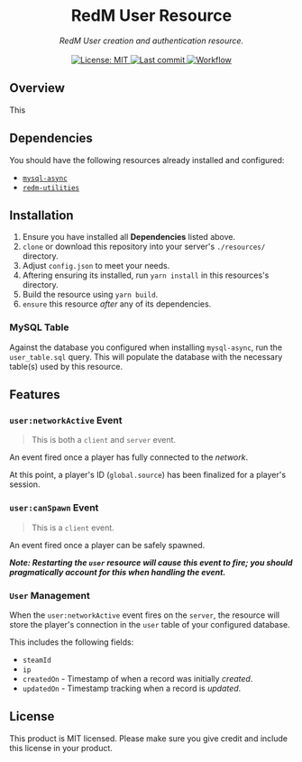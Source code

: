 <h1 align="center">RedM User Resource</h1>

<p align="center">
  <i>RedM User creation and authentication resource.</i>
  <br>
  <br>
  <a href="https://github.com/d0p3t/fivem-ts-boilerplate/blob/master/LICENSE">
    <img src="https://img.shields.io/badge/License-MIT-blue.svg?style=flat" alt="License: MIT">
  </a>
  <a href="https://github.com/d0p3t/fivem-ts-boilerplate/commits/master">
    <img src="https://img.shields.io/github/last-commit/Ascent-Gaming/redm-user.svg?style=flat" alt="Last commit">
  </a>
  <a href="">
    <img src="https://img.shields.io/github/workflow/status/Ascent-Gaming/redm-user/Node.js%20CI" alt="Workflow">
  </a>
</p>

## Overview

This

## Dependencies

You should have the following resources already installed and configured:

- [`mysql-async`](https://github.com/amakuu/mysql-async-temporary)
- [`redm-utilities`](https://github.com/Ascent-Gaming/redm-utilities)

## Installation

1. Ensure you have installed all **Dependencies** listed above.
2. `clone` or download this repository into your server's `./resources/` directory.
3. Adjust `config.json` to meet your needs.
4. Aftering ensuring its installed, run `yarn install` in this resources's directory.
5. Build the resource using `yarn build`.
6. `ensure` this resource *after* any of its dependencies.

### MySQL Table

Against the database you configured when installing `mysql-async`, run the `user_table.sql` query. This will populate the database with the necessary table(s) used by this resource.

## Features

### `user:networkActive` Event

> This is both a `client` and `server` event.

An event fired once a player has fully connected to the *network*.

At this point, a player's ID (`global.source`) has been finalized for a player's session.

### `user:canSpawn` Event

> This is a `client` event.

An event fired once a player can be safely spawned.

***Note: Restarting the `user` resource will cause this event to fire; you should pragmatically account for this when handling the event.***

### `User` Management

When the `user:networkActive` event fires on the `server`, the resource will store the player's connection in the `user` table of your configured database.

This includes the following fields:

- `steamId`
- `ip`
- `createdOn` - Timestamp of when a record was initially *created*.
- `updatedOn` - Timestamp tracking when a record is *updated*.

## License
This product is MIT licensed. Please make sure you give credit and include this license in your product.
